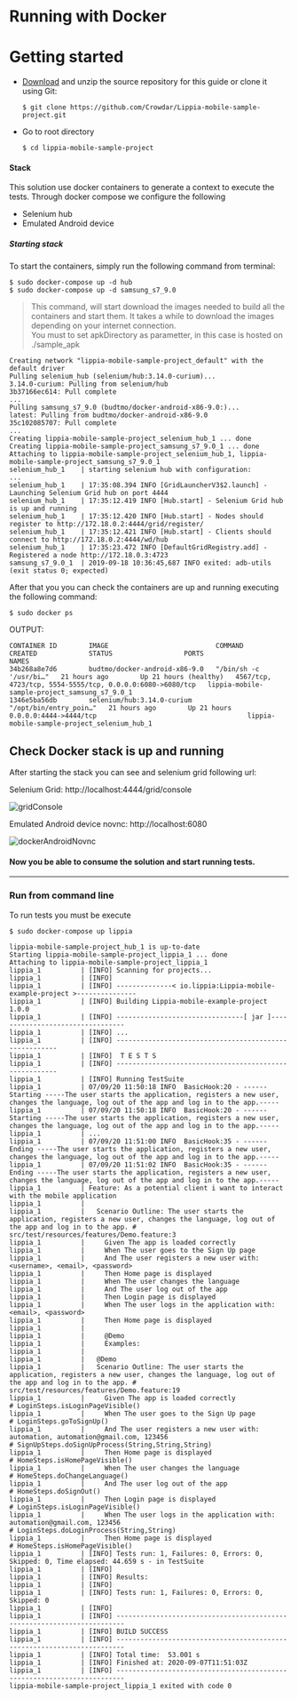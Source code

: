 # Running with Docker

# Getting started
 [Download]: <https://github.com/Crowdar/Lippia-mobile-sample-project/archive/master.zip>
- [Download] and unzip the source repository for this guide or clone it using Git:  
    ```
    $ git clone https://github.com/Crowdar/Lippia-mobile-sample-project.git
    ```
- Go to root directory  
    ``` 
    $ cd lippia-mobile-sample-project 
    ```

#### Stack
This solution use docker containers to generate a context to execute the tests. 
Through docker compose we configure the following  
  
-	Selenium hub  
-   Emulated Android device

##### Starting stack
To start the containers, simply run the following command from terminal:

```
$ sudo docker-compose up -d hub
$ sudo docker-compose up -d samsung_s7_9.0
```

 > This command, will start download the images needed to build all the containers and start them. It takes a while to download the images depending on your internet connection.  
 > You must to set apkDirectory as parametter, in this case is hosted on ./sample_apk

```
Creating network "lippia-mobile-sample-project_default" with the default driver
Pulling selenium_hub (selenium/hub:3.14.0-curium)...
3.14.0-curium: Pulling from selenium/hub
3b37166ec614: Pull complete
...
Pulling samsung_s7_9.0 (budtmo/docker-android-x86-9.0:)...
latest: Pulling from budtmo/docker-android-x86-9.0
35c102085707: Pull complete
...
Creating lippia-mobile-sample-project_selenium_hub_1 ... done
Creating lippia-mobile-sample-project_samsung_s7_9.0_1 ... done
Attaching to lippia-mobile-sample-project_selenium_hub_1, lippia-mobile-sample-project_samsung_s7_9.0_1
selenium_hub_1    | starting selenium hub with configuration:
...
selenium_hub_1    | 17:35:08.394 INFO [GridLauncherV3$2.launch] - Launching Selenium Grid hub on port 4444
selenium_hub_1    | 17:35:12.419 INFO [Hub.start] - Selenium Grid hub is up and running
selenium_hub_1    | 17:35:12.420 INFO [Hub.start] - Nodes should register to http://172.18.0.2:4444/grid/register/
selenium_hub_1    | 17:35:12.421 INFO [Hub.start] - Clients should connect to http://172.18.0.2:4444/wd/hub
selenium_hub_1    | 17:35:23.472 INFO [DefaultGridRegistry.add] - Registered a node http://172.18.0.3:4723
samsung_s7_9.0_1  | 2019-09-18 10:36:45,687 INFO exited: adb-utils (exit status 0; expected)

```

After that you you can check the containers are up and running executing the following command:
```
$ sudo docker ps
``` 
OUTPUT:
```
CONTAINER ID        IMAGE                           COMMAND                  CREATED             STATUS                  PORTS                                                       NAMES
34b268a8e7d6        budtmo/docker-android-x86-9.0   "/bin/sh -c '/usr/bi…"   21 hours ago        Up 21 hours (healthy)   4567/tcp, 4723/tcp, 5554-5555/tcp, 0.0.0.0:6080->6080/tcp   lippia-mobile-sample-project_samsung_s7_9.0_1
1346e5ba56db        selenium/hub:3.14.0-curium      "/opt/bin/entry_poin…"   21 hours ago        Up 21 hours             0.0.0.0:4444->4444/tcp                                      lippia-mobile-sample-project_selenium_hub_1
```

## Check Docker stack is up and running
After starting the stack you can see  and selenium grid following url:

Selenium Grid: http://localhost:4444/grid/console

![gridConsole](img/grid_console.png)

Emulated Android device novnc: http://localhost:6080

![dockerAndroidNovnc](img/mobile_emulator.png)

#### Now you be able to consume the solution and start running tests.
***

### Run from command line
To run tests you must be execute

```
$ sudo docker-compose up lippia

lippia-mobile-sample-project_hub_1 is up-to-date
Starting lippia-mobile-sample-project_lippia_1 ... done
Attaching to lippia-mobile-sample-project_lippia_1
lippia_1          | [INFO] Scanning for projects...
lippia_1          | [INFO] 
lippia_1          | [INFO] --------------< io.lippia:Lippia-mobile-example-project >---------------
lippia_1          | [INFO] Building Lippia-mobile-example-project 1.0.0
lippia_1          | [INFO] --------------------------------[ jar ]---------------------------------
lippia_1          | [INFO] ...
lippia_1          | [INFO] -------------------------------------------------------
lippia_1          | [INFO]  T E S T S
lippia_1          | [INFO] -------------------------------------------------------
lippia_1          | [INFO] Running TestSuite
lippia_1          | 07/09/20 11:50:18 INFO  BasicHook:20 - ------ Starting -----The user starts the application, registers a new user, changes the language, log out of the app and log in to the app.-----
lippia_1          | 07/09/20 11:50:18 INFO  BasicHook:20 - ------ Starting -----The user starts the application, registers a new user, changes the language, log out of the app and log in to the app.-----
lippia_1          | ...
lippia_1          | 07/09/20 11:51:00 INFO  BasicHook:35 - ------ Ending -----The user starts the application, registers a new user, changes the language, log out of the app and log in to the app.-----
lippia_1          | 07/09/20 11:51:02 INFO  BasicHook:35 - ------ Ending -----The user starts the application, registers a new user, changes the language, log out of the app and log in to the app.-----
lippia_1          | Feature: As a potential client i want to interact with the mobile application
lippia_1          | 
lippia_1          |   Scenario Outline: The user starts the application, registers a new user, changes the language, log out of the app and log in to the app. # src/test/resources/features/Demo.feature:3
lippia_1          |     Given The app is loaded correctly
lippia_1          |     When The user goes to the Sign Up page
lippia_1          |     And The user registers a new user with: <username>, <email>, <password>
lippia_1          |     Then Home page is displayed
lippia_1          |     When The user changes the language
lippia_1          |     And The user log out of the app
lippia_1          |     Then Login page is displayed
lippia_1          |     When The user logs in the application with: <email>, <password>
lippia_1          |     Then Home page is displayed
lippia_1          | 
lippia_1          |     @Demo
lippia_1          |     Examples: 
lippia_1          | 
lippia_1          |   @Demo
lippia_1          |   Scenario Outline: The user starts the application, registers a new user, changes the language, log out of the app and log in to the app. # src/test/resources/features/Demo.feature:19
lippia_1          |     Given The app is loaded correctly                                                                                                      # LoginSteps.isLoginPageVisible()
lippia_1          |     When The user goes to the Sign Up page                                                                                                 # LoginSteps.goToSignUp()
lippia_1          |     And The user registers a new user with: automation, automation@gmail.com, 123456                                                       # SignUpSteps.doSignUpProcess(String,String,String)
lippia_1          |     Then Home page is displayed                                                                                                            # HomeSteps.isHomePageVisible()
lippia_1          |     When The user changes the language                                                                                                     # HomeSteps.doChangeLanguage()
lippia_1          |     And The user log out of the app                                                                                                        # HomeSteps.doSignOut()
lippia_1          |     Then Login page is displayed                                                                                                           # LoginSteps.isLoginPageVisible()
lippia_1          |     When The user logs in the application with: automation@gmail.com, 123456                                                               # LoginSteps.doLoginProcess(String,String)
lippia_1          |     Then Home page is displayed                                                                                                            # HomeSteps.isHomePageVisible()
lippia_1          | [INFO] Tests run: 1, Failures: 0, Errors: 0, Skipped: 0, Time elapsed: 44.659 s - in TestSuite
lippia_1          | [INFO] 
lippia_1          | [INFO] Results:
lippia_1          | [INFO] 
lippia_1          | [INFO] Tests run: 1, Failures: 0, Errors: 0, Skipped: 0
lippia_1          | [INFO] 
lippia_1          | [INFO] ------------------------------------------------------------------------
lippia_1          | [INFO] BUILD SUCCESS
lippia_1          | [INFO] ------------------------------------------------------------------------
lippia_1          | [INFO] Total time:  53.001 s
lippia_1          | [INFO] Finished at: 2020-09-07T11:51:03Z
lippia_1          | [INFO] ------------------------------------------------------------------------
lippia-mobile-sample-project_lippia_1 exited with code 0

```
